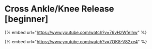 # Cross Ankle/Knee Release \[beginner]

{% embed url="https://www.youtube.com/watch?v=76vHzWfeIhw" %}

{% embed url="https://www.youtube.com/watch?v=7OK8-V82xe4" %}